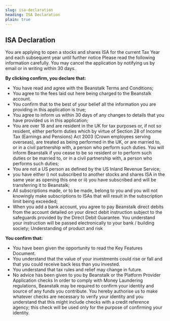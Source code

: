 ```yaml
---
slug: isa-declaration
heading: ISA Declaration
plain: true
---
```



## ISA Declaration

You are applying to open a stocks and shares ISA for the current Tax Year and each subsequent year until further notice Please read the following information carefully. You may cancel the application by notifying us by email or in writing within 30 days.

**By clicking confirm, you declare that:**

* You have read and agree with the Beanstalk Terms and Conditions;
* You agree to the fees laid out here being charged to the Beanstalk account.
* You confirm that to the best of your belief all the information you are providing in this application is true;
* You agree to inform us within 30 days of any changes to details that you have provided us in this application;
* You are over 18 and are resident in the UK for tax purposes or, if not so resident, either perform duties which by virtue of Section 28 of Income Tax (Earnings and Pensions) Act 2003 (Crown employees serving overseas), are treated as being performed in the UK, or are married to, or in a civil partnership with, a person who perform such duties. You will inform Beanstalk if you cease to be so resident or to perform such duties or be married to, or in a civil partnership with, a person who performs such duties;
* You are not a US person as defined by the US Inland Revenue Service;
* you have either i) not subscribed to another stocks and shares ISA in the same year as opening this one or ii) you have subscribed and will be transferring it to Beanstalk;
* All subscriptions made, or to be made, belong to you and you will not knowingly make subscriptions to ISAs that will result in the subscription limit being exceeded; 
* When you add a bank account, you agree to pay Beanstalk direct debits from the account detailed on your direct debit instruction subject to the safeguards provided by the Direct Debit Guarantee. You understand your instruction will be passed electronically to your bank / building society;
Understanding of product and risk

**You confirm that:**
* You have been given the opportunity to read the Key Features Document.
* You understand that the value of your investments could rise or fall and that you could receive back less than you invested.
* You understand that tax rules and relief may change in future.
* No advice has been given to you by Beanstalk or the Platform Provider 
Application checks
In order to comply with Money Laundering regulations, Beanstalk may be required to confirm your identity and source of any funds you contribute. 
You hereby authorise us to make whatever checks are necessary to verify your identity and you understand that this might include checks with a credit reference agency; this check will be used only for the purpose of confirming your identity. 